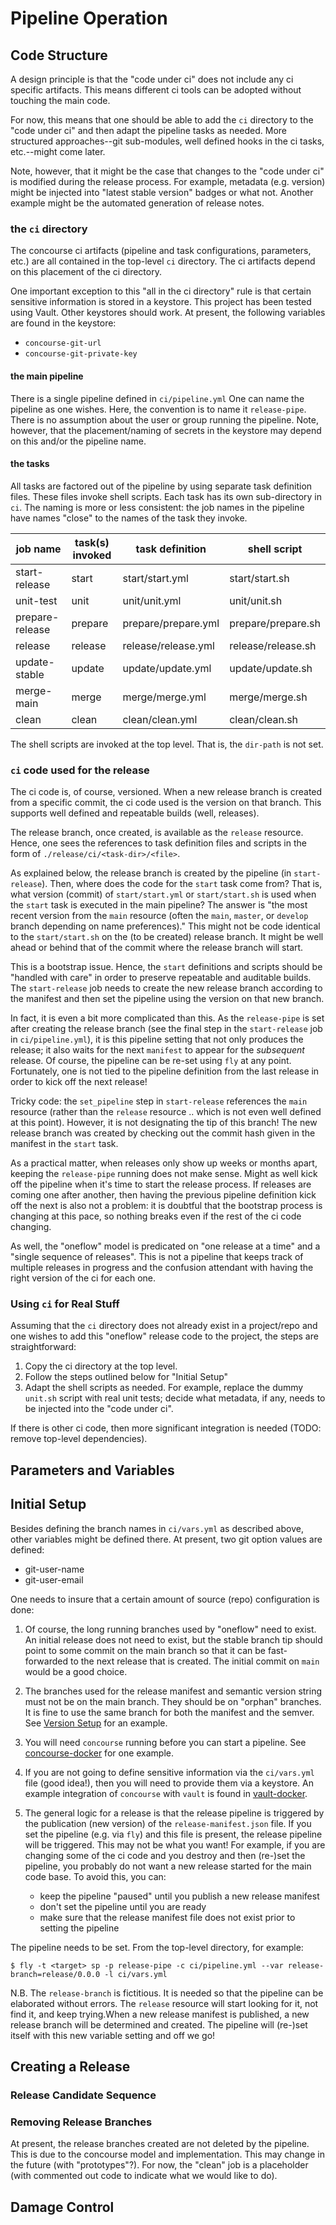 # Pipeline Operation

## Code Structure

A design principle is that the "code under ci" does not include any ci specific artifacts.
This means different ci tools can be adopted without touching the main code.

For now, this means that one should be able to add the `ci` directory to the "code under ci" and then adapt the pipeline tasks as needed.  More structured approaches--git sub-modules, well defined hooks in the ci tasks, etc.--might come later.

Note, however, that it might be the case that changes to the "code under ci" is modified
during the release process.  For example, metadata (e.g. version) might be injected into "latest stable version" badges or what not.  Another example might be the automated generation of
release notes.

### the `ci` directory

The concourse ci artifacts (pipeline and task configurations, parameters, etc.) are all
contained in the top-level `ci` directory.  The ci artifacts depend on this placement
of the ci directory.

One important exception to this "all in the ci directory" rule is that certain sensitive information is stored in a keystore.  This project has been tested using Vault.  Other keystores should work.  At present, the following variables are found in the keystore:

-  `concourse-git-url`
-  `concourse-git-private-key`

#### the main pipeline

There is a single pipeline defined in `ci/pipeline.yml`  One can name the pipeline as
one wishes.  Here, the convention is to name it `release-pipe`.  There is no assumption
about the user or group running the pipeline.  Note, however, that the placement/naming
of secrets in the keystore may depend on this and/or the pipeline name.

#### the tasks

All tasks are factored out of the pipeline by using separate task definition files.  These
files invoke shell scripts.  Each task has its own sub-directory in `ci`.  The naming is
more or less consistent: the job names in the pipeline have names "close" to the
names of the task they invoke.

|job name|task(s) invoked|task definition|shell script|
--- | --- | --- | ---
start-release | start | start/start.yml | start/start.sh
unit-test | unit | unit/unit.yml | unit/unit.sh
prepare-release | prepare | prepare/prepare.yml | prepare/prepare.sh
release | release | release/release.yml | release/release.sh
update-stable | update | update/update.yml | update/update.sh
merge-main | merge | merge/merge.yml | merge/merge.sh
clean | clean | clean/clean.yml | clean/clean.sh

The shell scripts are invoked at the top level.  That is, the `dir-path` is not set.

### `ci` code used for the release

The ci code is, of course, versioned.  When a new release branch is created from
a specific commit, the ci code used is the version on that branch.  This supports well
defined and repeatable builds (well, releases).

The release branch, once created, is available as the `release` resource. Hence, one
sees the references to task definition files and scripts in the form of
`./release/ci/<task-dir>/<file>`.

As explained below, the release branch is created by the pipeline (in `start-release`).
Then, where does the code for the `start` task come from?  That is, what version (commit) of
`start/start.yml` or `start/start.sh` is
used when the `start` task is executed in the main pipeline?
The answer is "the most recent version from the `main` resource (often the `main`, `master`, or
`develop` branch depending on name preferences)."  This might not be code identical
to the `start/start.sh` on the (to be created) release branch.  It might be well ahead
or behind that of the commit where the release branch will start.

This is a bootstrap issue.  Hence, the `start` definitions and scripts should be
"handled with care" in order to preserve repeatable and auditable builds.  The `start-release` job needs
to create the new release branch according to the manifest and then set the pipeline
using the version on that new branch.

In fact, it is even a bit more complicated than this. As the `release-pipe` is
set after creating the release branch (see the final step in the `start-release`
job in `ci/pipeline.yml`), it is this pipeline setting that not only produces the release;
it also waits for the next `manifest` to appear for the *subsequent* release.  Of course,
the pipeline can be re-set using `fly` at any point.  Fortunately, one is not
tied to the pipeline definition from the last release in order to kick off the
next release!

Tricky code: the `set_pipeline` step in `start-release` references the `main` resource
(rather than the `release` resource .. which is not even well defined at this point).
However, it is not designating the tip of this branch!  The new release branch was
created by checking out the commit hash given in the manifest in the `start` task.

As a practical matter, when releases only show up weeks or months apart, keeping
the `release-pipe` running does not make sense.  Might as well kick off the
pipeline when it's time to start the release process.  If releases are coming
one after another, then having the previous pipeline definition kick off the
next is also not a problem: it is doubtful that the bootstrap process is changing
at this pace, so nothing breaks even if the rest of the ci code changing.

As well, the "oneflow" model is predicated on "one release at a time" and a "single sequence of releases".  This is not a pipeline that keeps track of multiple releases
in progress and the
confusion attendant with having the right version of the ci for each one.

### Using `ci` for Real Stuff

Assuming that the `ci` directory does not already exist in a project/repo and
one wishes to add this "oneflow" release code to the project, the steps are
straightforward:

1.  Copy the ci directory at the top level.
2.  Follow the steps outlined below for "Initial Setup"
3.  Adapt the shell scripts as needed.  For example, replace the dummy `unit.sh` script
with real unit tests; decide what metadata, if any, needs to be injected
into the "code under ci".

If there is other ci code, then more significant integration is needed (TODO: remove top-level dependencies).

## Parameters and Variables

## Initial Setup

Besides defining the branch names in `ci/vars.yml` as described above, other
variables might be defined there.  At present, two git option values are defined:

-  git-user-name
-  git-user-email

One
needs to insure that a certain amount of source (repo) configuration
is done:

1.  Of course, the long running branches used by "oneflow" need to exist.
An initial
release does not need to exist, but the stable branch tip should
point to some commit on the main branch so that it can be fast-forwarded
to the next release that is created.  The initial commit on `main` would
be a good choice.

2.  The branches used for the release manifest and semantic version string
must not be on the main branch.  They should be on "orphan" branches.  It
is fine to use the same branch for both the manifest and the semver.  See
[Version Setup](./Version_Setup.md) for an example.

3.  You will need `concourse` running before you can start a pipeline. See
[concourse-docker](https://github.com/ranger6/concourse-docker) for one
example.

4.  If you are not going to define sensitive information via the `ci/vars.yml` file
(good idea!), then you will need to provide them via a keystore.  An example
integration of `concourse` with `vault` is found in [vault-docker](https://github.com/ranger6/vault-docker).

5.  The general logic for a release is that the release pipeline is triggered by
the publication (new version) of the `release-manifest.json` file.  If you set
the pipeline (e.g. via `fly`) and this file is present, the release pipeline
will be triggered.  This may not be what you want!  For example, if you are
changing some of the ci code and you destroy and then (re-)set the pipeline, you
probably do not want a new release started for the main code base.  To avoid
this, you can:

    - keep the pipeline "paused" until you publish a new release manifest
    - don't set the pipeline until you are ready
    - make sure that the release manifest file does not exist prior to setting the pipeline

The pipeline needs to be set. From the top-level directory, for example:

```
$ fly -t <target> sp -p release-pipe -c ci/pipeline.yml --var release-branch=release/0.0.0 -l ci/vars.yml
```

N.B. The `release-branch` is fictitious.  It is needed so that the pipeline can be elaborated
without errors.  The `release` resource will start looking for it, not find it, and keep trying.When a new release manifest is published, a new release branch will be determined and created.
The pipeline will (re-)set itself with this new variable setting and off we go!

## Creating a Release

### Release Candidate Sequence

### Removing Release Branches

At present, the release branches created are not deleted by the pipeline.  This is
due to the concourse model and implementation.  This may change in the future (with
"prototypes"?).  For now, the "clean" job is a placeholder (with commented out code
to indicate what we would like to do).

## Damage Control

